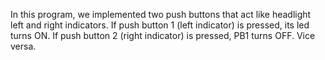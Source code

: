 In this program, we implemented two push buttons that act like headlight left and right indicators.
If push button 1 (left indicator) is pressed, its led turns ON. If push button 2 (right indicator) is pressed, PB1 turns OFF. Vice versa.
